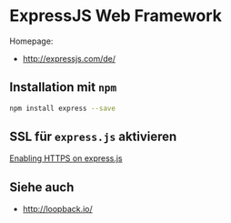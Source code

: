 # ExpressJS Web Framework

Homepage:

- <http://expressjs.com/de/>

## Installation mit `npm`

```sh
npm install express --save
```

## SSL für `express.js` aktivieren

[Enabling HTTPS on express.js](https://stackoverflow.com/questions/11744975/enabling-https-on-express-js)


## Siehe auch

- <http://loopback.io/>